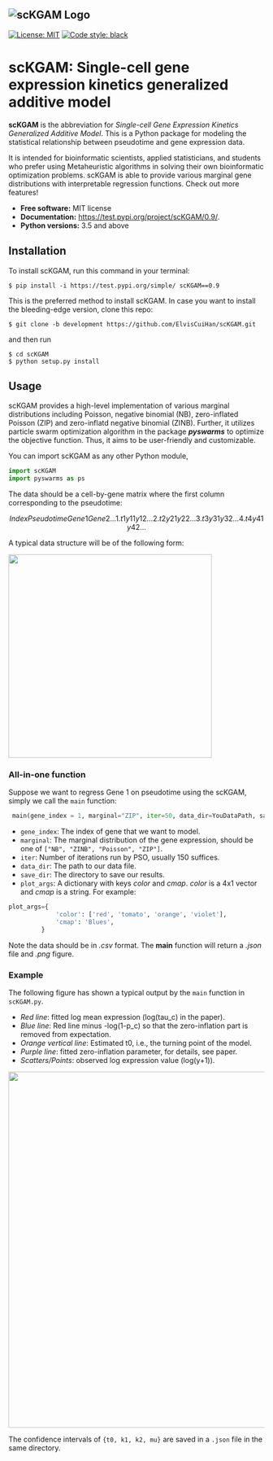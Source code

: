 ![scKGAM Logo](https://github.com/ElvisCuiHan/scKGAM/blob/main/Figures/scKGAM.png?width="400")
---


[![License: MIT](https://img.shields.io/badge/license-MIT-blue.svg )](https://github.com/ElvisCuiHan/scKGAM/blob/main/LICENSE.md)
[![Code style: black](https://img.shields.io/badge/code%20style-black-000000.svg)](https://github.com/ambv/black)

# scKGAM: Single-cell gene expression kinetics generalized additive model

**scKGAM** is the abbreviation for *Single-cell Gene Expression Kinetics Generalized Additive Model*. This is a Python package for modeling the statistical relationship between pseudotime and gene expression data.

It is intended for bioinformatic scientists, applied statisticians, and students who prefer using Metaheuristic algorithms in solving their own bioinformatic optimization problems. scKGAM is able to provide various marginal gene distributions with interpretable regression functions. Check out more features!

* **Free software:** MIT license
* **Documentation:** https://test.pypi.org/project/scKGAM/0.9/.
* **Python versions:** 3.5 and above

## Installation

To install scKGAM, run this command in your terminal:

```shell
$ pip install -i https://test.pypi.org/simple/ scKGAM==0.9
```

This is the preferred method to install scKGAM. In case you want to install the bleeding-edge version, clone this repo:

```shell
$ git clone -b development https://github.com/ElvisCuiHan/scKGAM.git
```
and then run

```shell
$ cd scKGAM
$ python setup.py install
```

## Usage

scKGAM provides a high-level implementation of various marginal distributions including Poisson, negative binomial (NB), zero-inflated Poisson (ZIP) and zero-inflatd negative binomial (ZINB). Further, it utilizes particle swarm optimization algorithm in the package ***pyswarms*** to optimize the objective function. Thus, it aims to be user-friendly and customizable.

You can import scKGAM as any other Python module,

```python
import scKGAM 
import pyswarms as ps
```

The data should be a cell-by-gene matrix where the first column corresponding to the pseudotime:
```math
Index Pseudotime Gene1 Gene2 ...
1.    t1         y11   y12   ...
2.    t2         y21   y22   ... 
3.    t3         y31   y32   ...
4.    t4         y41   y42   ...
```
A typical data structure will be of the following form:

<img src="https://github.com/ElvisCuiHan/scKGAM/blob/main/Figures/data.png" width="400" />

### All-in-one function

Suppose we want to regress Gene 1 on pseudotime using the scKGAM, simply we call the `main` function:

```python
 main(gene_index = 1, marginal="ZIP", iter=50, data_dir=YouDataPath, save_dir=YouTargetPath, plot_args={})
```

- `gene_index`: The index of gene that we want to model.
- `marginal`: The marginal distribution of the gene expression, should be one of `["NB", "ZINB", "Poisson", "ZIP"]`.
- `iter`: Number of iterations run by PSO, usually 150 suffices.
- `data_dir`: The path to our data file.
- `save_dir`: The directory to save our results.
- `plot_args`: A dictionary with keys *color* and *cmap*. *color* is a 4x1 vector and *cmap* is a string. For example:
```python
plot_args={
             'color': ['red', 'tomato', 'orange', 'violet'],
             'cmap': 'Blues',
         }
```

Note the data should be in *.csv* format. The **main** function will return a *.json* file and *.png* figure. 

### Example

The following figure has shown a typical output by the `main` function in `scKGAM.py`.

- *Red line*: fitted log mean expression (log(tau_c) in the paper). 
- *Blue line*: Red line minus -log(1-p_c) so that the zero-inflation part is removed from expectation.
- *Orange vertical line*: Estimated t0, i.e., the turning point of the model.
- *Purple line*: fitted zero-inflation parameter, for details, see paper.
- *Scatters/Points*: observed log expression value (log(y+1)).


<img src="https://github.com/ElvisCuiHan/scKGAM/blob/main/Figures/100ZIP.png" width="700" />

The confidence intervals of `{t0, k1, k2, mu}` are saved in a `.json` file in the same directory.
